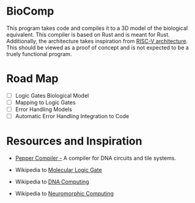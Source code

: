 # BioComp
This program takes code and compiles it to a 3D model of the biological equivalent. This compiler is based on Rust and is meant for Rust. Additionally, the architecture takes inspiration from [RISC-V architecture](https://github.com/riscv). This should be viewed as a proof of concept and is not expected to be a truely functional program.

# Road Map
- [ ] Logic Gates Biological Model
- [ ] Mapping to Logic Gates
- [ ] Error Handling Models
- [ ] Automatic Error Handling Integration to Code

# Resources and Inspiration
- [Pepper Compiler -](github.com/DNA-and-Natural-Algorithms-Group/peppercompiler) A compiler for DNA circuits and tile systems.

- Wikipedia to [Molecular Logic Gate](https://en.wikipedia.org/wiki/Molecular_logic_gate)

- Wikipedia to [DNA Computing](https://en.wikipedia.org/wiki/DNA_computing)
- Wikipedia to [Neuromorphic Computing](https://en.wikipedia.org/wiki/Neuromorphic_computing)